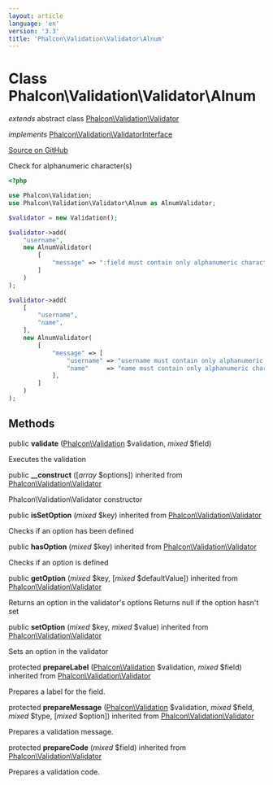 ```yaml
---
layout: article
language: 'en'
version: '3.3'
title: 'Phalcon\Validation\Validator\Alnum'
---
```

# Class **Phalcon\Validation\Validator\Alnum**

*extends* abstract class [Phalcon\Validation\Validator](/3.3/en/api/Phalcon_Validation_Validator)

*implements* [Phalcon\Validation\ValidatorInterface](/3.3/en/api/Phalcon_Validation_ValidatorInterface)

<a href="https://github.com/phalcon/cphalcon/tree/v3.3.0/phalcon/validation/validator/alnum.zep" class="btn btn-default btn-sm">Source on GitHub</a>

Check for alphanumeric character(s)

```php
<?php

use Phalcon\Validation;
use Phalcon\Validation\Validator\Alnum as AlnumValidator;

$validator = new Validation();

$validator->add(
    "username",
    new AlnumValidator(
        [
            "message" => ":field must contain only alphanumeric characters",
        ]
    )
);

$validator->add(
    [
        "username",
        "name",
    ],
    new AlnumValidator(
        [
            "message" => [
                "username" => "username must contain only alphanumeric characters",
                "name"     => "name must contain only alphanumeric characters",
            ],
        ]
    )
);

```


## Methods
public  **validate** ([Phalcon\Validation](/3.3/en/api/Phalcon_Validation) $validation, *mixed* $field)

Executes the validation



public  **__construct** ([*array* $options]) inherited from [Phalcon\Validation\Validator](/3.3/en/api/Phalcon_Validation_Validator)

Phalcon\Validation\Validator constructor



public  **isSetOption** (*mixed* $key) inherited from [Phalcon\Validation\Validator](/3.3/en/api/Phalcon_Validation_Validator)

Checks if an option has been defined



public  **hasOption** (*mixed* $key) inherited from [Phalcon\Validation\Validator](/3.3/en/api/Phalcon_Validation_Validator)

Checks if an option is defined



public  **getOption** (*mixed* $key, [*mixed* $defaultValue]) inherited from [Phalcon\Validation\Validator](/3.3/en/api/Phalcon_Validation_Validator)

Returns an option in the validator's options
Returns null if the option hasn't set



public  **setOption** (*mixed* $key, *mixed* $value) inherited from [Phalcon\Validation\Validator](/3.3/en/api/Phalcon_Validation_Validator)

Sets an option in the validator



protected  **prepareLabel** ([Phalcon\Validation](/3.3/en/api/Phalcon_Validation) $validation, *mixed* $field) inherited from [Phalcon\Validation\Validator](/3.3/en/api/Phalcon_Validation_Validator)

Prepares a label for the field.



protected  **prepareMessage** ([Phalcon\Validation](/3.3/en/api/Phalcon_Validation) $validation, *mixed* $field, *mixed* $type, [*mixed* $option]) inherited from [Phalcon\Validation\Validator](/3.3/en/api/Phalcon_Validation_Validator)

Prepares a validation message.



protected  **prepareCode** (*mixed* $field) inherited from [Phalcon\Validation\Validator](/3.3/en/api/Phalcon_Validation_Validator)

Prepares a validation code.



